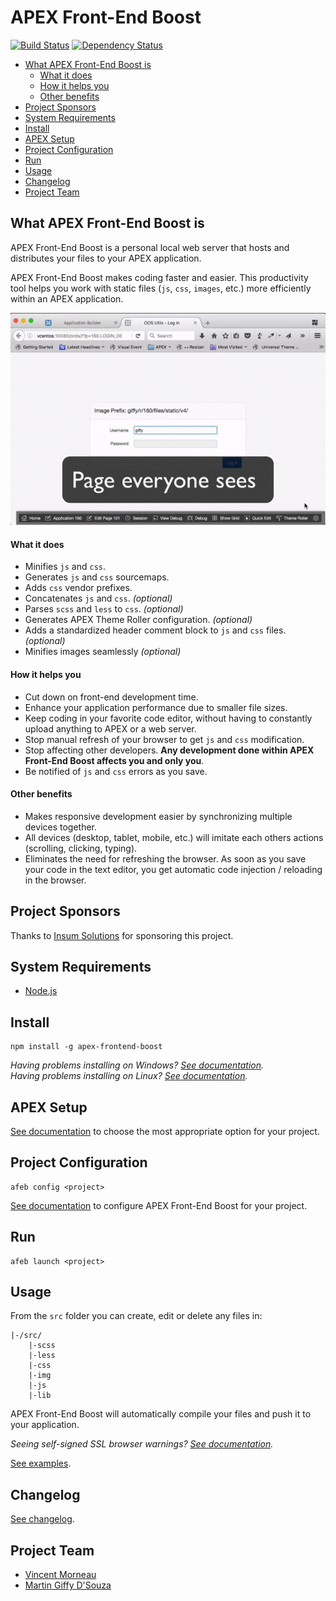 # APEX Front-End Boost

[![Build Status](https://travis-ci.org/OraOpenSource/apex-frontend-boost.svg?branch=master)](https://travis-ci.org/OraOpenSource/apex-frontend-boost)
[![Dependency Status](https://david-dm.org/OraOpenSource/apex-frontend-boost.svg)](https://david-dm.org/OraOpenSource/apex-frontend-boost)

- [What APEX Front-End Boost is](#what-apex-front-end-boost-is)
	- [What it does](#what-apex-front-end-boost-does)
	- [How it helps you](#how-apex-front-end-boost-helps-you)
	- [Other benefits](#other-benefits)
- [Project Sponsors](#project-sponsors)
- [System Requirements](#system-requirements)
- [Install](#install)
- [APEX Setup](#apex-setup)
- [Project Configuration](#configuration)
- [Run](#run)
- [Usage](#usage)
- [Changelog](#changelog)
- [Project Team](#project-team)

## What APEX Front-End Boost is
APEX Front-End Boost is a personal local web server that hosts and distributes your files to your APEX application.

APEX Front-End Boost makes coding faster and easier. This productivity tool helps you work with static files (`js`, `css`, `images`, etc.) more efficiently within an APEX application.

![demo](/docs/demo-main.gif)

#### What it does
- Minifies `js` and `css`.
- Generates  `js` and `css` sourcemaps.
- Adds `css` vendor prefixes.
- Concatenates `js` and `css`. *(optional)*
- Parses `scss` and `less` to `css`. *(optional)*
- Generates APEX Theme Roller configuration. *(optional)*
- Adds a standardized header comment block to `js` and `css` files. *(optional)*
- Minifies images seamlessly *(optional)*

#### How it helps you
- Cut down on front-end development time.
- Enhance your application performance due to smaller file sizes.
- Keep coding in your favorite code editor, without having to constantly upload anything to APEX or a web server.
- Stop manual refresh of your browser to get `js` and `css` modification.
- Stop affecting other developers. **Any development done within APEX Front-End Boost affects you and only you**.
- Be notified of `js` and `css` errors as you save.

#### Other benefits
- Makes responsive development easier by synchronizing multiple devices together.
- All devices (desktop, tablet, mobile, etc.) will imitate each others actions (scrolling, clicking, typing).
- Eliminates the need for refreshing the browser. As soon as you save your code in the text editor, you get automatic code injection / reloading in the browser.

## Project Sponsors
Thanks to [Insum Solutions](http://insum.ca/) for sponsoring this project.

## System Requirements
- [Node.js](https://nodejs.org)

## Install
```
npm install -g apex-frontend-boost
```

*Having problems installing on Windows? [See documentation](/docs/windows.md).*  
*Having problems installing on Linux? [See documentation](/docs/linux.md).*

## APEX Setup
[See documentation](/docs/apex-setup.md) to choose the most appropriate option for your project.

## Project Configuration
```
afeb config <project>
```
[See documentation](/docs/config.md) to configure APEX Front-End Boost for your project.

## Run
```
afeb launch <project>
```

## Usage
From the `src` folder you can create, edit or delete any files in:
```
|-/src/
	|-scss
	|-less
    |-css
    |-img
    |-js
    |-lib
```

APEX Front-End Boost will automatically compile your files and push it to your application.

*Seeing self-signed SSL browser warnings? [See documentation](/docs/ssl-warning.md).*

[See examples](/docs/examples.md).

## Changelog
[See changelog](changelog.md).

## Project Team
- [Vincent Morneau](https://github.com/vincentmorneau)
- [Martin Giffy D'Souza](https://github.com/martindsouza)
